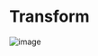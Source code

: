 # Transform
![image](https://github.com/user-attachments/assets/32cfd6c3-4fc1-46a6-9456-1e07f0a8578a)

